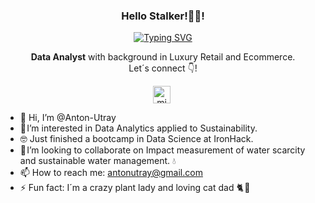 <p align="center" width="300">
   <h3 align="center">Hello Stalker!👋👀!</h3>
</p>

<p align="center">
<a href="https://git.io/typing-svg"><img src="https://readme-typing-svg.herokuapp.com?font=Fira+Code&pause=1000&color=60BD59&width=600&lines=I%C2%B4m+Anton+Utray+%F0%9F%A4%93%E2%80%8A;Passionate+about+SUSTAINABILITY+and+DATA+%F0%9F%8C%8E%E2%80%8A%E2%80%8A%F0%9F%91%A8%E2%80%8D%F0%9F%92%BB%E2%80%8A" alt="Typing SVG" /></a>

  <p align="center"> <strong>Data Analyst</strong> with background in Luxury Retail and Ecommerce.<br /> Let´s connect 👇!</p>
<p align="center">
   <a href="https://www.linkedin.com/in/anton-utray/" target="blank" style='margin-right:4px'>
    <img align="center" src="https://cdn.jsdelivr.net/npm/simple-icons@3.0.1/icons/linkedin.svg" alt="midudev" height="28px" width="28px" />
  </a>
</p>
  
- 👋 Hi, I’m @Anton-Utray
- 🌱 I’m interested in Data Analytics applied to Sustainability.
- 🤓 Just finished a bootcamp in Data Science at IronHack.
- 🤝 I’m looking to collaborate on Impact measurement of water scarcity and sustainable water management. 💧 
- 📫 How to reach me: antonutray@gmail.com
- ⚡ Fun fact: I´m a crazy plant lady and loving cat dad 🐈 🌷 
  


